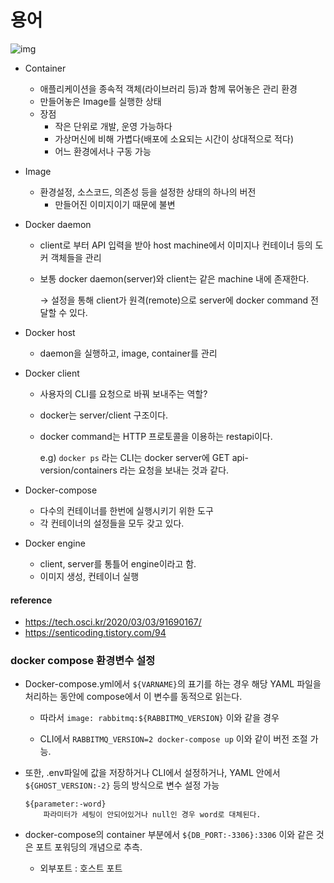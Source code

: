 # 용어

![img](https://blog.kakaocdn.net/dn/cHvenO/btqCwXNywRD/gau1eJ5ShKmlWWEWgZUF2K/img.png)

* Container
  * 애플리케이션을 종속적 객체(라이브러리 등)과 함께 묶어놓은 관리 환경
  * 만들어놓은 Image를 실행한 상태
  * 장점
    * 작은 단위로 개발, 운영 가능하다
    * 가상머신에 비해 가볍다(배포에 소요되는 시간이 상대적으로 적다)
    * 어느 환경에서나 구동 가능



* Image
  * 환경설정, 소스코드, 의존성 등을 설정한 상태의 하나의 버전
    * 만들어진 이미지이기 때문에 불변



* Docker daemon

  * client로 부터 API 입력을 받아 host machine에서 이미지나 컨테이너 등의 도커 객체들을 관리

  * 보통 docker daemon(server)와 client는 같은 machine 내에 존재한다.

    → 설정을 통해 client가 원격(remote)으로 server에 docker command 전달할 수 있다.



* Docker host
  * daemon을 실행하고, image, container를 관리



* Docker client

  * 사용자의 CLI를 요청으로 바꿔 보내주는 역할?

  * docker는 server/client 구조이다.

  * docker command는 HTTP 프로토콜을 이용하는 restapi이다.

    e.g) `docker ps` 라는 CLI는 docker server에 GET api-version/containers 라는 요청을 보내는 것과 같다.



* Docker-compose
  * 다수의 컨테이너를 한번에 실행시키기 위한 도구
  * 각 컨테이너의 설정들을 모두 갖고 있다.



* Docker engine
  * client, server를 통틀어 engine이라고 함.
  * 이미지 생성, 컨테이너 실행



#### reference 

* https://tech.osci.kr/2020/03/03/91690167/
* https://senticoding.tistory.com/94



### docker compose 환경변수 설정

* Docker-compose.yml에서 `${VARNAME}`의 표기를 하는 경우 해당 YAML 파일을 처리하는 동안에 compose에서 이 변수를 동적으로 읽는다.

  * 따라서 `image: rabbitmq:${RABBITMQ_VERSION}` 이와 같을 경우

  * CLI에서 `RABBITMQ_VERSION=2 docker-compose up` 이와 같이 버전 조절 가능.

* 또한, .env파일에 값을 저장하거나 CLI에서 설정하거나, YAML 안에서 `${GHOST_VERSION:-2}` 등의 방식으로 변수 설정 가능

  ```bsh
  ${parameter:-word}
      파라미터가 세팅이 안되어있거나 null인 경우 word로 대체된다.
  ```

* docker-compose의 container 부분에서 `${DB_PORT:-3306}:3306` 이와 같은 것은 포트 포워딩의 개념으로 추측. 

  * 외부포트 : 호스트 포트

  